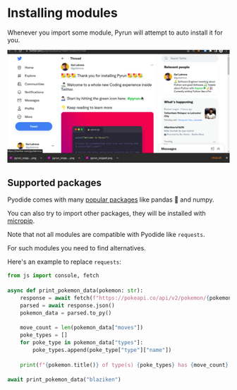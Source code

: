# Installing modules

Whenever you import some module, Pyrun will attempt to auto install it for you.

![Auto install](./img/auto-install.gif)

## Supported packages

Pyodide comes with many [popular packages](https://pyodide.org/en/stable/usage/packages-in-pyodide.html) like pandas 🐼 and numpy.

You can also try to import other packages, they will be installed with [micropip](https://pyodide.org/en/stable/usage/api/micropip-api.html).

Note that not all modules are compatible with Pyodide like `requests`.

For such modules you need to find alternatives.

Here's an example to replace `requests`:

```py title="js_fetch.py"
from js import console, fetch

async def print_pokemon_data(pokemon: str):
    response = await fetch(f"https://pokeapi.co/api/v2/pokemon/{pokemon}")
    parsed = await response.json()
    pokemon_data = parsed.to_py()

    move_count = len(pokemon_data["moves"])
    poke_types = []
    for poke_type in pokemon_data["types"]:
        poke_types.append(poke_type["type"]["name"])

    print(f"{pokemon.title()} of type(s) {poke_types} has {move_count} moves!")

await print_pokemon_data("blaziken")
```
